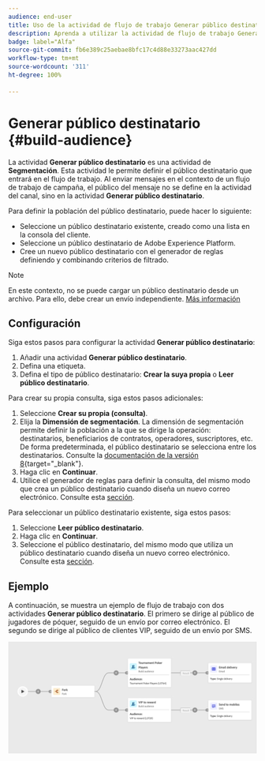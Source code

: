 ```yaml
---
audience: end-user
title: Uso de la actividad de flujo de trabajo Generar público destinatario
description: Aprenda a utilizar la actividad de flujo de trabajo Generar público destinatario
badge: label="Alfa"
source-git-commit: fb6e389c25aebae8bfc17c4d88e33273aac427dd
workflow-type: tm+mt
source-wordcount: '311'
ht-degree: 100%

---
```



# Generar público destinatario {#build-audience}

La actividad **Generar público destinatario** es una actividad de **Segmentación**. Esta actividad le permite definir el público destinatario que entrará en el flujo de trabajo. Al enviar mensajes en el contexto de un flujo de trabajo de campaña, el público del mensaje no se define en la actividad del canal, sino en la actividad **Generar público destinatario**.

Para definir la población del público destinatario, puede hacer lo siguiente:

* Seleccione un público destinatario existente, creado como una lista en la consola del cliente.
* Seleccione un público destinatario de Adobe Experience Platform.
* Cree un nuevo público destinatario con el generador de reglas definiendo y combinando criterios de filtrado.

>[!NOTE]
>
>En este contexto, no se puede cargar un público destinatario desde un archivo. Para ello, debe crear un envío independiente. [Más información](../../audience/about-audiences.md)

<!--
The **Build audience** activity can be placed at the beginning of the workflow or after any other activity. Any activity can be placed after the **Build audience**.
-->

## Configuración

Siga estos pasos para configurar la actividad **Generar público destinatario**:

1. Añadir una actividad **Generar público destinatario**.
1. Defina una etiqueta.
1. Defina el tipo de público destinatario: **Crear la suya propia** o **Leer público destinatario**.

Para crear su propia consulta, siga estos pasos adicionales:

1. Seleccione **Crear su propia (consulta)**.
1. Elija la **Dimensión de segmentación**. La dimensión de segmentación permite definir la población a la que se dirige la operación: destinatarios, beneficiarios de contratos, operadores, suscriptores, etc. De forma predeterminada, el público destinatario se selecciona entre los destinatarios. Consulte la [documentación de la versión 8](https://experienceleague.adobe.com/docs/campaign/automation/workflows/introduction/wf-type/targeting-workflows.html?lang=es#targeting-and-filtering-dimensions){target="_blank"}.
1. Haga clic en **Continuar**.
1. Utilice el generador de reglas para definir la consulta, del mismo modo que crea un público destinatario cuando diseña un nuevo correo electrónico. Consulte esta [sección](../../audience/segment-builder.md).

Para seleccionar un público destinatario existente, siga estos pasos:

1. Seleccione **Leer público destinatario**.
1. Haga clic en **Continuar**.
1. Seleccione el público destinatario, del mismo modo que utiliza un público destinatario cuando diseña un nuevo correo electrónico. Consulte esta [sección](../../audience/add-audience.md).

## Ejemplo

A continuación, se muestra un ejemplo de flujo de trabajo con dos actividades **Generar público destinatario**. El primero se dirige al público de jugadores de póquer, seguido de un envío por correo electrónico. El segundo se dirige al público de clientes VIP, seguido de un envío por SMS.

![](../assets/workflow-audience-example.png)
